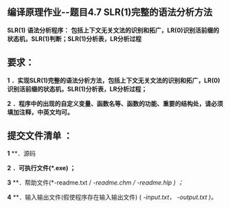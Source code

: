 ## **编译原理作业--题目4.7 SLR(1)完整的语法分析方法**

 **SLR(1)**  **语法分析程序：** **包括上下文无关文法的识别和拓广，LR(0)识别活前缀的状态机，SLR(1)判断；SLR(1)分析表，LR分析过程**

## **要求：**

 **1** **．实现SLR(1)完整的语法分析方法，包括上下文无关文法的识别和拓广，LR(0)识别活前缀的状态机，SLR(1)分析表，LR分析过程；**

 **2** **．程序中的出现的自定义变量、函数名等、函数的功能、重要的结构处，请必须填加注释，中英文均可。**

## **提交文件清单 ：**

 **1** **．源码

 **2** **．可执行文件(*.exe) ；**

 **3** **．帮助文件(*-readme.txt  / *-readme.chm  /  *-readme.hlp ) ；**

 **4** **．输入输出文件(假使程序存在输入输出文件) ( *-input.txt， *-output.txt )。**
